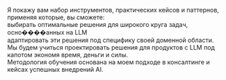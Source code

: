 Я покажу вам набор инструментов, практических кейсов и паттернов, применяя которые, вы сможете:  
выбирать оптимальные решения для широкого круга задач, осно����анных на LLM  
адаптировать эти решения под специфику своей доменной области.  
Мы будем учиться проектировать решения для продуктов с LLM под капотом экономя время, деньги и силы.  
Методология обучения основана на моем подходе в консалтинге и кейсах успешных внедрений AI.  